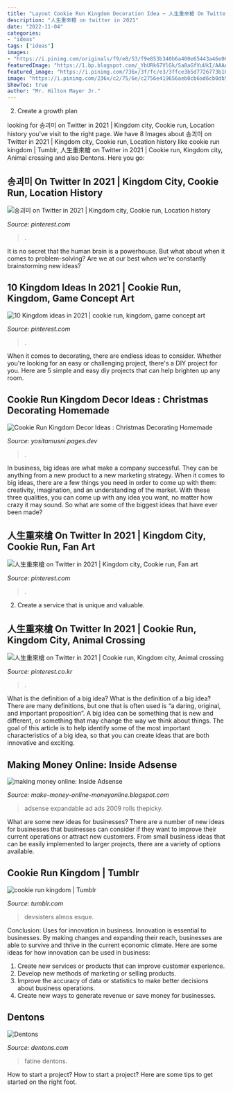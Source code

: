 ```yaml
---
title: "Layout Cookie Run Kingdom Decoration Idea ~ 人生重來槍 On Twitter In 2021"
description: "人生重來槍 on twitter in 2021"
date: "2022-11-04"
categories:
- "ideas"
tags: ["ideas"]
images:
- "https://i.pinimg.com/originals/f9/e8/53/f9e853b340b6a400e65443a46e061a38.jpg"
featuredImage: "https://1.bp.blogspot.com/_YbURk67VlGk/Sa8aGfVuUkI/AAAAAAAAA2g/VzcXSmem4ts/s400/Expandable_Ad.PNG"
featured_image: "https://i.pinimg.com/736x/3f/fc/e3/3ffce3b5d7726773b1009399a402acac.jpg"
image: "https://i.pinimg.com/236x/c2/75/6e/c2756e419656aeb0cb6ad6cb0db52dab.jpg?nii=t"
ShowToc: true
author: "Mr. Hilton Mayer Jr."
---
```



2. Create a growth plan 

	

		
looking for 송괴미 on Twitter in 2021 | Kingdom city, Cookie run, Location history you've visit to the right page. We have 8 Images about 송괴미 on Twitter in 2021 | Kingdom city, Cookie run, Location history like cookie run kingdom | Tumblr, 人生重來槍 on Twitter in 2021 | Cookie run, Kingdom city, Animal crossing and also Dentons. Here you go:
		
    
## 송괴미 On Twitter In 2021 | Kingdom City, Cookie Run, Location History

<img loading=lazy src="https://i.pinimg.com/236x/c2/75/6e/c2756e419656aeb0cb6ad6cb0db52dab.jpg?nii=t" onerror="this.onerror=null;this.src='https://tse1.mm.bing.net/th?id=OIP.22YutZG8tBQTAtuMnIuq9wAAAA&amp;pid=15.1';" alt="송괴미 on Twitter in 2021 | Kingdom city, Cookie run, Location history">

_Source: pinterest.com_

>. 

	

It is no secret that the human brain is a powerhouse. But what about when it comes to problem-solving? Are we at our best when we're constantly brainstorming new ideas?

    
## 10 Kingdom Ideas In 2021 | Cookie Run, Kingdom, Game Concept Art

<img loading=lazy src="https://i.pinimg.com/474x/b4/4e/cc/b44ecccf561da9e933b6aa46dfb582b3.jpg" onerror="this.onerror=null;this.src='https://tse2.mm.bing.net/th?id=OIP.kJ4HlhbxBrTIzs8ZzvrmNAAAAA&amp;pid=15.1';" alt="10 Kingdom ideas in 2021 | cookie run, kingdom, game concept art">

_Source: pinterest.com_

>. 

	

When it comes to decorating, there are endless ideas to consider. Whether you're looking for an easy or challenging project, there's a DIY project for you. Here are 5 simple and easy diy projects that can help brighten up any room.

    
## Cookie Run Kingdom Decor Ideas : Christmas Decorating Homemade

<img loading=lazy src="https://i.pinimg.com/736x/3f/fc/e3/3ffce3b5d7726773b1009399a402acac.jpg" onerror="this.onerror=null;this.src='https://tse4.mm.bing.net/th?id=OIP.LJLZb4rwcOewr4DuvlnvywHaD5&amp;pid=15.1';" alt="Cookie Run Kingdom Decor Ideas : Christmas Decorating Homemade">

_Source: yositamusni.pages.dev_

>. 

	

In business, big ideas are what make a company successful. They can be anything from a new product to a new marketing strategy. When it comes to big ideas, there are a few things you need in order to come up with them: creativity, imagination, and an understanding of the market. With these three qualities, you can come up with any idea you want, no matter how crazy it may sound. So what are some of the biggest ideas that have ever been made?

    
## 人生重來槍 On Twitter In 2021 | Kingdom City, Cookie Run, Fan Art

<img loading=lazy src="https://i.pinimg.com/736x/9d/05/c7/9d05c77574bcfb45605e6a0a1e2fb28f.jpg" onerror="this.onerror=null;this.src='https://tse3.mm.bing.net/th?id=OIP.8nM6sQxouj1DKtQeu_k8tgHaEK&amp;pid=15.1';" alt="人生重來槍 on Twitter in 2021 | Kingdom city, Cookie run, Fan art">

_Source: pinterest.com_

>. 

	

2. Create a service that is unique and valuable.

    
## 人生重來槍 On Twitter In 2021 | Cookie Run, Kingdom City, Animal Crossing

<img loading=lazy src="https://i.pinimg.com/originals/f9/e8/53/f9e853b340b6a400e65443a46e061a38.jpg" onerror="this.onerror=null;this.src='https://tse1.mm.bing.net/th?id=OIP.qUBkU1f1JU0pgOaJJHWb9QHaEK&amp;pid=15.1';" alt="人生重來槍 on Twitter in 2021 | Cookie run, Kingdom city, Animal crossing">

_Source: pinterest.co.kr_

>. 

	

What is the definition of a big idea?
What is the definition of a big idea? There are many definitions, but one that is often used is “a daring, original, and important proposition”. A big idea can be something that is new and different, or something that may change the way we think about things. The goal of this article is to help identify some of the most important characteristics of a big idea, so that you can create ideas that are both innovative and exciting.

    
## Making Money Online: Inside Adsense

<img loading=lazy src="https://1.bp.blogspot.com/_YbURk67VlGk/Sa8aGfVuUkI/AAAAAAAAA2g/VzcXSmem4ts/s400/Expandable_Ad.PNG" onerror="this.onerror=null;this.src='https://tse2.mm.bing.net/th?id=OIP.vLMl-yh21RyxVpLbbMeGgQAAAA&amp;pid=15.1';" alt="making money online: Inside Adsense">

_Source: make-money-online-moneyonline.blogspot.com_

>adsense expandable ad ads 2009 rolls thepicky. 

	

What are some new ideas for businesses?
There are a number of new ideas for businesses that businesses can consider if they want to improve their current operations or attract new customers. From small business ideas that can be easily implemented to larger projects, there are a variety of options available.

    
## Cookie Run Kingdom | Tumblr

<img loading=lazy src="https://64.media.tumblr.com/b604186f6017b3c9adb50f73491f54b7/tumblr_pz4h97iENJ1y0mxa3o1_1280.jpg" onerror="this.onerror=null;this.src='https://tse4.mm.bing.net/th?id=OIP.Xo5BsaWSlCeDqP6i-8FpiAHaDt&amp;pid=15.1';" alt="cookie run kingdom | Tumblr">

_Source: tumblr.com_

>devsisters almos esque. 

	

Conclusion: Uses for innovation in business.
Innovation is essential to businesses. By making changes and expanding their reach, businesses are able to survive and thrive in the current economic climate. Here are some ideas for how innovation can be used in business:
1. Create new services or products that can improve customer experience.
2. Develop new methods of marketing or selling products.
3. Improve the accuracy of data or statistics to make better decisions about business operations.
4. Create new ways to generate revenue or save money for businesses.

    
## Dentons

<img loading=lazy src="https://www.dentons.com/en/-/media/images/website/person-images/e/ei-en/el-mechrafi_fatine.jpg" onerror="this.onerror=null;this.src='https://tse4.mm.bing.net/th?id=OIP.m-gF_6kchDj-pcnaTWMclgAAAA&amp;pid=15.1';" alt="Dentons">

_Source: dentons.com_

>fatine dentons. 

	

How to start a project?
How to start a project? Here are some tips to get started on the right foot.

